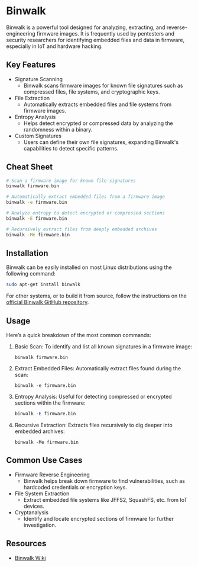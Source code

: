 # Binwalk

Binwalk is a powerful tool designed for analyzing, extracting, and reverse-engineering firmware images. It is frequently used by pentesters and security researchers for identifying embedded files and data in firmware, especially in IoT and hardware hacking.

## Key Features

* Signature Scanning
  * Binwalk scans firmware images for known file signatures such as compressed files, file systems, and cryptographic keys.
* File Extraction
  * Automatically extracts embedded files and file systems from firmware images.
* Entropy Analysis
  * Helps detect encrypted or compressed data by analyzing the randomness within a binary.
* Custom Signatures
  * Users can define their own file signatures, expanding Binwalk's capabilities to detect specific patterns.

## Cheat Sheet

```bash
# Scan a firmware image for known file signatures
binwalk firmware.bin

# Automatically extract embedded files from a firmware image
binwalk -e firmware.bin

# Analyze entropy to detect encrypted or compressed sections
binwalk -E firmware.bin

# Recursively extract files from deeply embedded archives
binwalk -Me firmware.bin
```

## Installation

Binwalk can be easily installed on most Linux distributions using the following command:

```bash
sudo apt-get install binwalk
```

For other systems, or to build it from source, follow the instructions on the [official Binwalk GitHub repository](https://github.com/ReFirmLabs/binwalk).

## Usage

Here’s a quick breakdown of the most common commands:

1.  Basic Scan: To identify and list all known signatures in a firmware image:

    ```php-template
    binwalk firmware.bin
    ```
2.  Extract Embedded Files: Automatically extract files found during the scan:

    ```php-template
    binwalk -e firmware.bin
    ```
3.  Entropy Analysis: Useful for detecting compressed or encrypted sections within the firmware:

    ```mathematica
    binwalk -E firmware.bin
    ```
4.  Recursive Extraction: Extracts files recursively to dig deeper into embedded archives:

    ```php-template
    binwalk -Me firmware.bin
    ```

## Common Use Cases

* Firmware Reverse Engineering
  * Binwalk helps break down firmware to find vulnerabilities, such as hardcoded credentials or encryption keys.
* File System Extraction
  * Extract embedded file systems like JFFS2, SquashFS,  etc. from IoT devices.
* Cryptanalysis
  * Identify and locate encrypted sections of firmware for further investigation.

## Resources

* [Binwalk Wiki](https://github.com/ReFirmLabs/binwalk/wiki)
